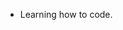 - Learning how to code.

<!---
UDXYP/UDXYP is a ✨ special ✨ repository because its `README.md` (this file) appears on your GitHub profile.
You can click the Preview link to take a look at your changes.
--->
